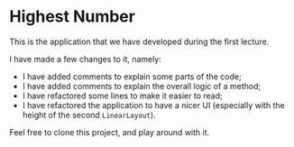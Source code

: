 # Highest Number

This is the application that we have developed during the first lecture.

I have made a few changes to it, namely:

- I have added comments to explain some parts of the code;
- I have added comments to explain the overall logic of a method;
- I have refactored some lines to make it easier to read;
- I have refactored the application to have a nicer UI (especially with the height of the second `LinearLayout`).

Feel free to clone this project, and play around with it.

